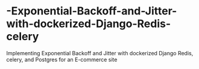 # -Exponential-Backoff-and-Jitter-with-dockerized-Django-Redis-celery
 Implementing Exponential Backoff and Jitter with dockerized Django Redis, celery, and Postgres for an E-commerce site
